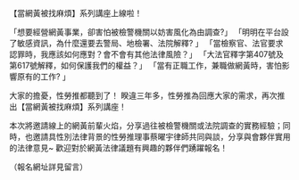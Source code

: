 ---
---
【當網黃被找麻煩】系列講座上線啦！

「想要經營網黃事業，卻害怕被檢警機關以妨害風化為由調查?」
「明明在平台設了敏感資訊，為什麼還要去警局、地檢署、法院解釋? 」
「當檢察官、法官要求認罪時，我應該如何應對？會不會有其他法律風險？」
「大法官釋字第407號及第617號解釋，如何保護我們的權益？」
「當有正職工作，兼職做網黃時，害怕影響原有的工作? 」

大家的擔憂，性勞推都聽到了！
睽違三年多，性勞推為回應大家的需求，再次推出【當網黃被找麻煩】系列講座！

本次將邀請線上的網黃前輩火焰，分享過往被檢警機關或法院調查的實務經驗；同時，也邀請具性別法律背景的性勞推理事蔡曜宇律師共同與談，分享與會夥伴實用的法律意見~
歡迎對於網黃法律議題有興趣的夥伴們踴躍報名！

（報名網址詳見留言）